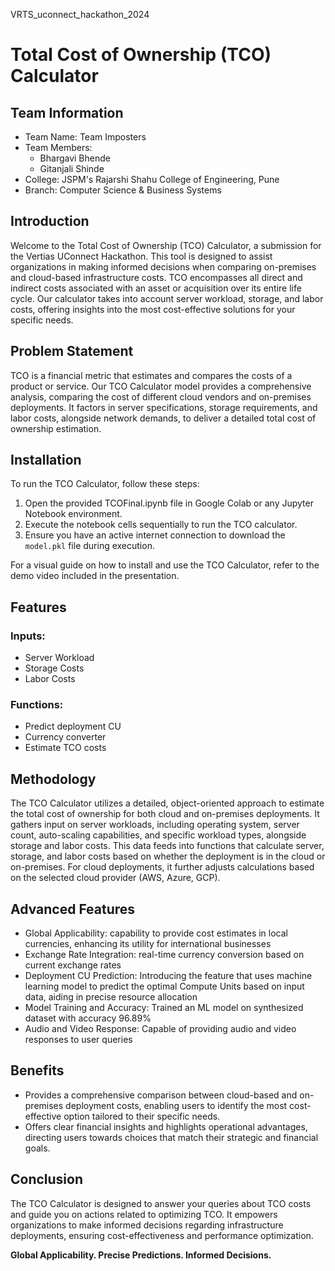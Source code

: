 VRTS_uconnect_hackathon_2024

# Total Cost of Ownership (TCO) Calculator

## Team Information
- Team Name: Team Imposters
- Team Members:
  - Bhargavi Bhende
  - Gitanjali Shinde
- College: JSPM's Rajarshi Shahu College of Engineering, Pune
- Branch: Computer Science & Business Systems

## Introduction
Welcome to the Total Cost of Ownership (TCO) Calculator, a submission for the Vertias UConnect Hackathon. This tool is designed to assist organizations in making informed decisions when comparing on-premises and cloud-based infrastructure costs. TCO encompasses all direct and indirect costs associated with an asset or acquisition over its entire life cycle. Our calculator takes into account server workload, storage, and labor costs, offering insights into the most cost-effective solutions for your specific needs.

## Problem Statement
TCO is a financial metric that estimates and compares the costs of a product or service. Our TCO Calculator model provides a comprehensive analysis, comparing the cost of different cloud vendors and on-premises deployments. It factors in server specifications, storage requirements, and labor costs, alongside network demands, to deliver a detailed total cost of ownership estimation.

## Installation
To run the TCO Calculator, follow these steps:
1. Open the provided TCOFinal.ipynb file in Google Colab or any Jupyter Notebook environment.
2. Execute the notebook cells sequentially to run the TCO calculator.
3. Ensure you have an active internet connection to download the `model.pkl` file during execution.

For a visual guide on how to install and use the TCO Calculator, refer to the demo video included in the presentation.

## Features
### Inputs:
- Server Workload
- Storage Costs
- Labor Costs

### Functions:
- Predict deployment CU
- Currency converter
- Estimate TCO costs

## Methodology
The TCO Calculator utilizes a detailed, object-oriented approach to estimate the total cost of ownership for both cloud and on-premises deployments. It gathers input on server workloads, including operating system, server count, auto-scaling capabilities, and specific workload types, alongside storage and labor costs. This data feeds into functions that calculate server, storage, and labor costs based on whether the deployment is in the cloud or on-premises. For cloud deployments, it further adjusts calculations based on the selected cloud provider (AWS, Azure, GCP).

## Advanced Features
- Global Applicability: capability to provide cost estimates in local currencies, enhancing its utility for international businesses
- Exchange Rate Integration: real-time currency conversion based on current exchange rates
- Deployment CU Prediction: Introducing the feature that uses machine learning model to predict the optimal Compute Units based on input data, aiding in precise resource allocation
- Model Training and Accuracy: Trained an ML model on synthesized dataset with accuracy 96.89%
- Audio and Video Response: Capable of providing audio and video responses to user queries

## Benefits
- Provides a comprehensive comparison between cloud-based and on-premises deployment costs, enabling users to identify the most cost-effective option tailored to their specific needs.
- Offers clear financial insights and highlights operational advantages, directing users towards choices that match their strategic and financial goals.

## Conclusion
The TCO Calculator is designed to answer your queries about TCO costs and guide you on actions related to optimizing TCO. It empowers organizations to make informed decisions regarding infrastructure deployments, ensuring cost-effectiveness and performance optimization.

**Global Applicability. Precise Predictions. Informed Decisions.**
